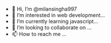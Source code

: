 - 👋 Hi, I’m @milansingha997
- 👀 I’m interested in web development... 
- 🌱 I’m currently learning javascript... 
- 💞️ I’m looking to collaborate on ...
- 📫 How to reach me ...

<!---
milansingha997/milansingha997 is a ✨ special ✨ repository because its `README.md` (this file) appears on your GitHub profile.
You can click the Preview link to take a look at your changes.
--->
